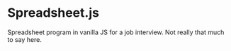 # Spreadsheet.js

Spreadsheet program in vanilla JS for a job interview. Not really that much to say here.
